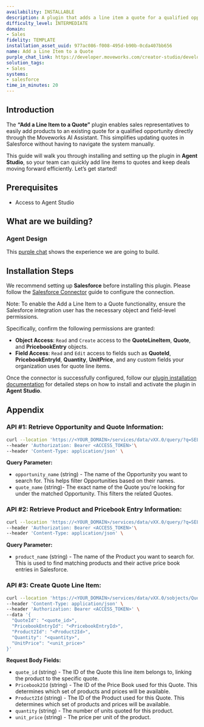 ```yaml
---
availability: INSTALLABLE
description: A plugin that adds a line item a quote for a qualified opportunity.
difficulty_level: INTERMEDIATE
domain:
- Sales
fidelity: TEMPLATE
installation_asset_uuid: 977ac086-f008-495d-b90b-0cda407bb656
name: Add a Line Item to a Quote
purple_chat_link: https://developer.moveworks.com/creator-studio/developer-tools/purple-chat?conversation=%7B%22startTimestamp%22%3A%2211%3A43+AM%22%2C%22messages%22%3A%5B%7B%22parts%22%3A%5B%7B%22richText%22%3A%22I+need+to+add+a+product+to+a+quote+in+Salesforce.%22%7D%5D%2C%22role%22%3A%22user%22%7D%2C%7B%22parts%22%3A%5B%7B%22richText%22%3A%22Okay%2C+I+can+help+with+that.+Please+provide+the+opportunity+name%2C+quote+name%2C+product+name%2C+quantity%2C+and+sales+price.%22%7D%5D%2C%22role%22%3A%22assistant%22%7D%2C%7B%22parts%22%3A%5B%7B%22richText%22%3A%22The+opportunity+name+is+%27Palm+Tree+Corp%27%2C+the+quote+name+is+%27Q3+Sales+Quote%27%2C+and+I+need+to+add+%2710+Service+Hours%27.%22%7D%5D%2C%22role%22%3A%22user%22%7D%2C%7B%22parts%22%3A%5B%7B%22richText%22%3A%22Got+it.+Now%2C+please+provide+the+quantity+and+sales+price.%22%7D%5D%2C%22role%22%3A%22assistant%22%7D%2C%7B%22parts%22%3A%5B%7B%22richText%22%3A%22Quantity+is+5+and+the+sales+price+is+%24200+each.%22%7D%5D%2C%22role%22%3A%22user%22%7D%2C%7B%22parts%22%3A%5B%7B%22richText%22%3A%22Please+confirm+the+details+below+before+I+add+the+line+item+to+the+quote.%22%7D%2C%7B%22richText%22%3A%22%3Cb%3EConfirm+Line+Item+Details%3C%2Fb%3E%3Cbr%3E%3Cb%3EOpportunity+Name%3A+%3C%2Fb%3EAcme+Corp%3Cbr%3E%3Cb%3EQuote+Name%3A+%3C%2Fb%3EQ3+Sales+Quote%3Cbr%3E%3Cb%3EProduct+Name%3A+%3C%2Fb%3E10+Service+Hours%3Cbr%3E%3Cb%3EQuantity%3A+%3C%2Fb%3E5%3Cbr%3E%3Cb%3ESales+Price%3A+%3C%2Fb%3E%24200+each%3Cbr%3E%22%7D%2C%7B%22buttons%22%3A%5B%7B%22buttonText%22%3A%22Add+to+Salesforce%22%2C%22style%22%3A%22filled%22%7D%2C%7B%22buttonText%22%3A%22Edit+Details%22%2C%22style%22%3A%22outlined%22%7D%2C%7B%22buttonText%22%3A%22Cancel%22%2C%22style%22%3A%22outlined%22%7D%5D%7D%5D%2C%22role%22%3A%22assistant%22%7D%2C%7B%22parts%22%3A%5B%7B%22richText%22%3A%22Ok%2C+adding+it+now.%22%7D%5D%2C%22role%22%3A%22user%22%7D%2C%7B%22parts%22%3A%5B%7B%22reasoningSteps%22%3A%5B%7B%22richText%22%3A%22Adding+product+%2710+Service+Hours%27+to+quote+%27Q3+Sales+Quote%27+in+Salesforce...%22%2C%22status%22%3A%22pending%22%7D%5D%7D%2C%7B%22richText%22%3A%22I%27ve+added+the+product+to+the+quote.%22%7D%2C%7B%22citations%22%3A%5B%7B%22citationTitle%22%3A%22Q3+Sales+Quote%22%2C%22connectorName%22%3A%22salesforce%22%7D%5D%7D%5D%2C%22role%22%3A%22assistant%22%7D%5D%7D
solution_tags:
- Sales
systems:
- salesforce
time_in_minutes: 20
---
```


## **Introduction**

The **“Add a Line Item to a Quote”** plugin enables sales representatives to easily add products to an existing quote for a qualified opportunity directly through the Moveworks AI Assistant. This simplifies updating quotes in Salesforce without having to navigate the system manually.

This guide will walk you through installing and setting up the plugin in **Agent Studio**, so your team can quickly add line items to quotes and keep deals moving forward efficiently. Let’s get started!

## **Prerequisites**

- Access to Agent Studio

## **What are we building?**

### **Agent Design**

This [purple chat](https://developer.moveworks.com/creator-studio/developer-tools/purple-chat?conversation=%7B%22startTimestamp%22%3A%2211%3A43+AM%22%2C%22messages%22%3A%5B%7B%22parts%22%3A%5B%7B%22richText%22%3A%22I+need+to+add+a+product+to+a+quote+in+Salesforce.%22%7D%5D%2C%22role%22%3A%22user%22%7D%2C%7B%22parts%22%3A%5B%7B%22richText%22%3A%22Okay%2C+I+can+help+with+that.+Please+provide+the+opportunity+name%2C+quote+name%2C+product+name%2C+quantity%2C+and+sales+price.%22%7D%5D%2C%22role%22%3A%22assistant%22%7D%2C%7B%22parts%22%3A%5B%7B%22richText%22%3A%22The+opportunity+name+is+%27Palm+Tree+Corp%27%2C+the+quote+name+is+%27Q3+Sales+Quote%27%2C+and+I+need+to+add+%2710+Service+Hours%27.%22%7D%5D%2C%22role%22%3A%22user%22%7D%2C%7B%22parts%22%3A%5B%7B%22richText%22%3A%22Got+it.+Now%2C+please+provide+the+quantity+and+sales+price.%22%7D%5D%2C%22role%22%3A%22assistant%22%7D%2C%7B%22parts%22%3A%5B%7B%22richText%22%3A%22Quantity+is+5+and+the+sales+price+is+%24200+each.%22%7D%5D%2C%22role%22%3A%22user%22%7D%2C%7B%22parts%22%3A%5B%7B%22richText%22%3A%22Please+confirm+the+details+below+before+I+add+the+line+item+to+the+quote.%22%7D%2C%7B%22richText%22%3A%22%3Cb%3EConfirm+Line+Item+Details%3C%2Fb%3E%3Cbr%3E%3Cb%3EOpportunity+Name%3A+%3C%2Fb%3EAcme+Corp%3Cbr%3E%3Cb%3EQuote+Name%3A+%3C%2Fb%3EQ3+Sales+Quote%3Cbr%3E%3Cb%3EProduct+Name%3A+%3C%2Fb%3E10+Service+Hours%3Cbr%3E%3Cb%3EQuantity%3A+%3C%2Fb%3E5%3Cbr%3E%3Cb%3ESales+Price%3A+%3C%2Fb%3E%24200+each%3Cbr%3E%22%7D%2C%7B%22buttons%22%3A%5B%7B%22buttonText%22%3A%22Add+to+Salesforce%22%2C%22style%22%3A%22filled%22%7D%2C%7B%22buttonText%22%3A%22Edit+Details%22%2C%22style%22%3A%22outlined%22%7D%2C%7B%22buttonText%22%3A%22Cancel%22%2C%22style%22%3A%22outlined%22%7D%5D%7D%5D%2C%22role%22%3A%22assistant%22%7D%2C%7B%22parts%22%3A%5B%7B%22richText%22%3A%22Ok%2C+adding+it+now.%22%7D%5D%2C%22role%22%3A%22user%22%7D%2C%7B%22parts%22%3A%5B%7B%22reasoningSteps%22%3A%5B%7B%22richText%22%3A%22Adding+product+%2710+Service+Hours%27+to+quote+%27Q3+Sales+Quote%27+in+Salesforce...%22%2C%22status%22%3A%22pending%22%7D%5D%7D%2C%7B%22richText%22%3A%22I%27ve+added+the+product+to+the+quote.%22%7D%2C%7B%22citations%22%3A%5B%7B%22citationTitle%22%3A%22Q3+Sales+Quote%22%2C%22connectorName%22%3A%22salesforce%22%7D%5D%7D%5D%2C%22role%22%3A%22assistant%22%7D%5D%7D) shows the experience we are going to build.

## **Installation Steps**

We recommend setting up **Salesforce** before installing this plugin. Please follow the [Salesforce Connector](https://developer.moveworks.com/marketplace/package/?id=salesforce&hist=home%2Cbrws#how-to-implement) guide to configure the connection.

Note: To enable the Add a Line Item to a Quote functionality, ensure the Salesforce integration user has the necessary object and field-level permissions.

Specifically, confirm the following permissions are granted:

- **Object Access**: `Read` and `Create` access to the **QuoteLineItem**, **Quote**, and **PricebookEntry** objects.
- **Field Access**: `Read` and `Edit` access to fields such as **QuoteId**, **PricebookEntryId**, **Quantity**, **UnitPrice**, and any custom fields your organization uses for quote line items.

Once the connector is successfully configured, follow our [plugin installation documentation](https://help.moveworks.com/docs/ai-agent-marketplace-installation) for detailed steps on how to install and activate the plugin in **Agent Studio**.

## **Appendix**

### **API #1: Retrieve Opportunity and Quote Information:**

```bash
curl --location 'https://<YOUR_DOMAIN>/services/data/vXX.0/query/?q=SELECT+Id,+Name,+StageName,+%28SELECT+Id,+Name+FROM+Quotes+WHERE+Name=%27{{quote_name}}%27%29+FROM+Opportunity+WHERE+Name+LIKE+%27%25{{opportunity_name}}%25%27+AND+%28StageName=%27Qualification%27+OR+StageName=%27Qualified%27%29' \
--header 'Authorization: Bearer <ACCESS_TOKEN>'\
--header 'Content-Type: application/json' \
```

**Query Parameter:**

- `opportunity_name` (string) - The name of the Opportunity you want to search for. This helps filter Opportunities based on their names.
- `quote_name` (string)- The exact name of the Quote you're looking for under the matched Opportunity. This filters the related Quotes.

### **API #2: Retrieve Product and Pricebook Entry Information:**

```bash
curl --location 'https://<YOUR_DOMAIN>/services/data/vXX.0/query/?q=SELECT+Id,+%28SELECT+Pricebook2Id,+Id+FROM+PricebookEntries+WHERE+Pricebook2.IsActive+=+TRUE%29+FROM+Product2+WHERE+Name+LIKE+%27%25{{product_name}}%25%27' \
--header 'Authorization: Bearer <ACCESS_TOKEN>'\
--header 'Content-Type: application/json' \
```

**Query Parameter:**

- `product_name` (string) - The name of the Product you want to search for. This is used to find matching products and their active price book entries in Salesforce.

### **API #3: Create Quote Line Item:**

```bash
curl --location 'https://<YOUR_DOMAIN>/services/data/vXX.0/sobjects/QuoteLineItem' \
--header 'Content-Type: application/json' \
--header 'Authorization: Bearer <ACCESS_TOKEN>' \
--data '{
  "QuoteId": "<quote_id>",  
  "PricebookEntryId": "<PricebookEntryId>",  
  "Product2Id": "<Product2Id>",
  "Quantity": "<quantity>",
  "UnitPrice": "<unit_price>"
}'
```

**Request Body Fields:**

- `quote_id` (string) - The ID of the Quote this line item belongs to, linking the product to the specific quote.
- `Pricebook2Id` (string) - The ID of the Price Book used for this Quote. This determines which set of products and prices will be available.
- `Product2Id` (string) - The ID of the Product used for this Quote. This determines which set of products and prices will be available.
- `quantity` (string) - The number of units quoted for this product.
- `unit_price` (string) - The price per unit of the product.